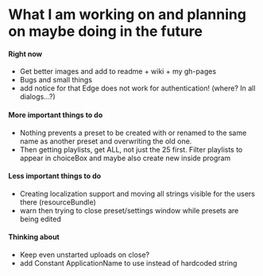 # What I am working on and planning on maybe doing in the future

#### Right now
- Get better images and add to readme + wiki + my gh-pages
- Bugs and small things
- add notice for that Edge does not work for authentication!
(where? In all dialogs...?)

#### More important things to do
- Nothing prevents a preset to be created with or renamed to the same name as
another preset and overwriting the old one.
- Then getting playlists, get ALL, not just the 25 first. Filter playlists
to appear in choiceBox and maybe also create new inside program

#### Less important things to do
- Creating localization support and moving all strings visible for the users there (resourceBundle)
- warn then trying to close preset/settings window while presets are being edited

#### Thinking about
- Keep even unstarted uploads on close?
- add Constant ApplicationName to use instead of hardcoded string